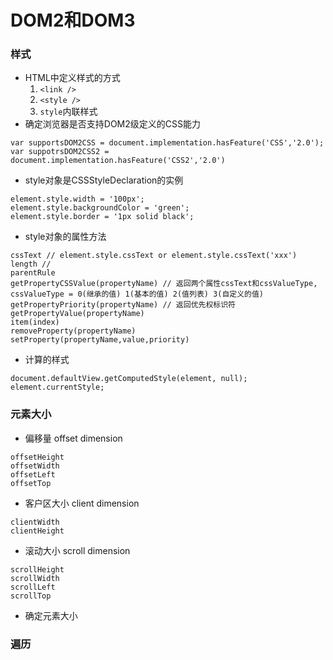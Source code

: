 # DOM2和DOM3

### 样式
* HTML中定义样式的方式
  1. `<link />`
  2. `<style />`
  3. `style`内联样式
* 确定浏览器是否支持DOM2级定义的CSS能力
```
var supportsDOM2CSS = document.implementation.hasFeature('CSS','2.0');
var suppotrsDOM2CSS2 = document.implementation.hasFeature('CSS2','2.0')
```
* style对象是CSSStyleDeclaration的实例
```
element.style.width = '100px';
element.style.backgroundColor = 'green';
element.style.border = '1px solid black';
```
* style对象的属性方法
```
cssText // element.style.cssText or element.style.cssText('xxx')
length //
parentRule
getPropertyCSSValue(propertyName) // 返回两个属性cssText和cssValueType, cssValueType = 0(继承的值) 1(基本的值) 2(值列表) 3(自定义的值)
getPropertyPriority(propertyName) // 返回优先权标识符
getPropertyValue(propertyName)
item(index)
removeProperty(propertyName)
setProperty(propertyName,value,priority)
```
* 计算的样式
```
document.defaultView.getComputedStyle(element, null);
element.currentStyle;
```

### 元素大小
* 偏移量 offset dimension
```
offsetHeight
offsetWidth
offsetLeft
offsetTop
```
* 客户区大小 client dimension
```
clientWidth
clientHeight
```
* 滚动大小 scroll dimension
```
scrollHeight
scrollWidth
scrollLeft
scrollTop
```
* 确定元素大小

### 遍历

